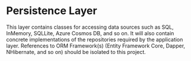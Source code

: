 ﻿# Persistence Layer

This layer contains classes for accessing data sources such as SQL, InMemory, SQLLite, Azure Cosmos DB, and so on.
It will also contain concrete implementations of the repositories required by the application layer.
References to ORM Framework(s) (Entity Framework Core, Dapper, NHibernate, and so on) should be isolated to this project.
